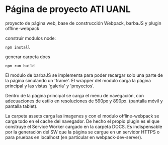 # Página de proyecto ATI UANL

proyecto de página web, base de construcción Webpack, barbaJS y plugin offline-webpack

construir modulos node:
````
npm install
````

generar carpeta docs
````
npm run build
````

El modulo de barbaJS se implementa para poder recargar solo una parte de la página simulando un 'frame'.
El wrapper del modulo carga la página principal y las vistas 'galeria' y 'proyectos'.

Dentro de la página principal se carga el menu de navegación, con adecuaciones de estilo en resoluciones de 590px y 890px. (pantalla móvil y pantalla tablet).

La carpeta assets carga las imagenes y con el modulo offline-webpack se carga todo en el cache del navegador. De hecho el propio plugin es el que construye el Service Worker cargado en la carpeta DOCS.
Es indispensable por la generación del SW que la página se cargue en un servidor HTTPS o para pruebas en localhost (en particular en webpack-dev-server).